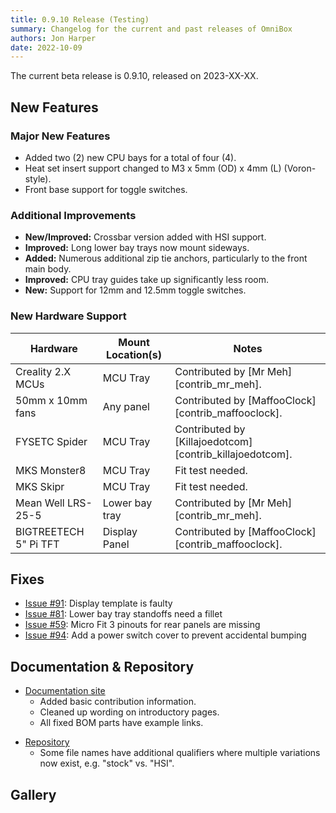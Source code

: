 ```yaml
---
title: 0.9.10 Release (Testing)
summary: Changelog for the current and past releases of OmniBox
authors: Jon Harper
date: 2022-10-09
---
```


The current beta release is 0.9.10, released on 2023-XX-XX.

## New Features

### Major New Features

- Added two (2) new CPU bays for a total of four (4).
- Heat set insert support changed to M3 x 5mm (OD) x 4mm (L) (Voron-style).
- Front base support for toggle switches.

### Additional Improvements

- **New/Improved:** Crossbar version added with HSI support.
- **Improved:** Long lower bay trays now mount sideways.
- **Added:** Numerous additional zip tie anchors, particularly to the front main body.
- **Improved:** CPU tray guides take up significantly less room.
- **New:** Support for 12mm and 12.5mm toggle switches.

### New Hardware Support

| Hardware                          | Mount Location(s) | Notes |
|-----------------------------------|-------------------|-------|
| Creality 2.X MCUs                 | MCU Tray          | Contributed by [Mr Meh][contrib_mr_meh]. |
| 50mm x 10mm fans                  | Any panel         | Contributed by [MaffooClock][contrib_maffooclock]. |
| FYSETC Spider                     | MCU Tray          | Contributed by [Killajoedotcom][contrib_killajoedotcom]. |
| MKS Monster8                      | MCU Tray          | Fit test needed. |
| MKS Skipr                         | MCU Tray          | Fit test needed. |
| Mean Well LRS-25-5                | Lower bay tray    | Contributed by [Mr Meh][contrib_mr_meh]. |
| BIGTREETECH 5" Pi TFT             | Display Panel     | Contributed by [MaffooClock][contrib_maffooclock]. |

## Fixes

- [Issue #91][1]: Display template is faulty
- [Issue #81][2]: Lower bay tray standoffs need a fillet
- [Issue #59][3]: Micro Fit 3 pinouts for rear panels are missing
- [Issue #94][4]: Add a power switch cover to prevent accidental bumping

## Documentation & Repository

- [Documentation site](https://jon-harper.github.io/OmniBox)
    - Added basic contribution information.
    - Cleaned up wording on introductory pages.
    - All fixed BOM parts have example links.
<!-- - Assembly Guide -->
- [Repository](https://github.com/jon-harper/OmniBox)
    - Some file names have additional qualifiers where multiple variations now exist, e.g. "stock" vs. "HSI".
    
    
## Gallery


[1]: https://github.com/jon-harper/OmniBox/issues/91
[2]: https://github.com/jon-harper/OmniBox/issues/81
[3]: https://github.com/jon-harper/OmniBox/issues/59
[4]: https://github.com/jon-harper/OmniBox/issues/94